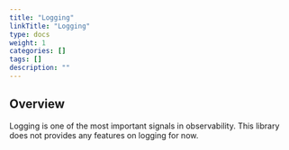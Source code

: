 ```yaml
---
title: "Logging"
linkTitle: "Logging"
type: docs
weight: 1
categories: []
tags: []
description: ""
---
```


## Overview

Logging is one of the most important signals in observability.
This library does not provides any features on logging for now.
